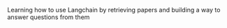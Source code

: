 Learning how to use Langchain by retrieving papers and building a way to answer questions from them
